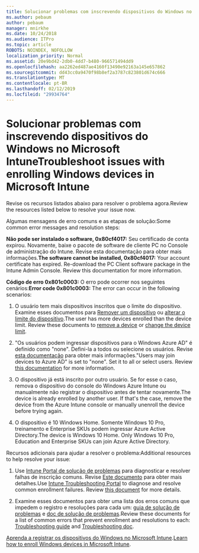 ```yaml
---
title: Solucionar problemas com inscrevendo dispositivos do Windows no Microsoft Intune
ms.author: pebaum
author: pebaum
manager: mnirkhe
ms.date: 10/24/2018
ms.audience: ITPro
ms.topic: article
ROBOTS: NOINDEX, NOFOLLOW
localization_priority: Normal
ms.assetid: 20e9bd42-2db0-4dd7-b480-966571494dd9
ms.openlocfilehash: aa2262ed487ae4160f13490e92163a145e657862
ms.sourcegitcommit: dd43cc0a9470f98b8ef2a3787c823801d674c666
ms.translationtype: MT
ms.contentlocale: pt-BR
ms.lasthandoff: 02/12/2019
ms.locfileid: "29934764"
---
```

# <a name="troubleshoot-issues-with-enrolling-windows-devices-in-microsoft-intune"></a><span data-ttu-id="50618-102">Solucionar problemas com inscrevendo dispositivos do Windows no Microsoft Intune</span><span class="sxs-lookup"><span data-stu-id="50618-102">Troubleshoot issues with enrolling Windows devices in Microsoft Intune</span></span>

<span data-ttu-id="50618-103">Revise os recursos listados abaixo para resolver o problema agora.</span><span class="sxs-lookup"><span data-stu-id="50618-103">Review the resources listed below to resolve your issue now.</span></span> 
  
<span data-ttu-id="50618-104">Algumas mensagens de erro comuns e as etapas de solução:</span><span class="sxs-lookup"><span data-stu-id="50618-104">Some common error messages and resolution steps:</span></span>
  
 <span data-ttu-id="50618-p101">**Não pode ser instalado o software, 0x80cf4017:** Seu certificado de conta expirou. Novamente, baixe o pacote de software de cliente PC no Console de administração do Intune. Revise esta documentação para obter mais informações.</span><span class="sxs-lookup"><span data-stu-id="50618-p101">**The software cannot be installed, 0x80cf4017:** Your account certificate has expired. Re-download the PC Client software package in the Intune Admin Console. Review this documentation for more information.</span></span> 
  
 <span data-ttu-id="50618-108">**Código de erro 0x801c0003:** O erro pode ocorrer nos seguintes cenários:</span><span class="sxs-lookup"><span data-stu-id="50618-108">**Error code 0x801c0003:** The error can occur in the following scenarios:</span></span> 
  
1. <span data-ttu-id="50618-p102">O usuário tem mais dispositivos inscritos que o limite do dispositivo. Examine esses documentos para [Remover um dispositivo](https://docs.microsoft.com/intune/devices-wipe) ou [alterar o limite do dispositivo](https://docs.microsoft.com/intune/enrollment-restrictions-set#set-device-limit-restrictions).</span><span class="sxs-lookup"><span data-stu-id="50618-p102">The user has more devices enrolled than the device limit. Review these documents to [remove a device](https://docs.microsoft.com/intune/devices-wipe) or [change the device limit](https://docs.microsoft.com/intune/enrollment-restrictions-set#set-device-limit-restrictions).</span></span>
    
2. <span data-ttu-id="50618-p103">"Os usuários podem ingressar dispositivos para o Windows Azure AD" é definido como "none". Defini-la a todos ou selecione os usuários. Revise [esta documentação](https://docs.microsoft.com/azure/active-directory/device-management-azure-portal#configure-device-settings) para obter mais informações.</span><span class="sxs-lookup"><span data-stu-id="50618-p103">"Users may join devices to Azure AD" is set to "none". Set it to all or select users. Review [this documentation](https://docs.microsoft.com/azure/active-directory/device-management-azure-portal#configure-device-settings) for more information.</span></span> 
    
3. <span data-ttu-id="50618-p104">O dispositivo já está inscrito por outro usuário. Se for esse o caso, remova o dispositivo do console do Windows Azure Intune ou manualmente não registrar o dispositivo antes de tentar novamente.</span><span class="sxs-lookup"><span data-stu-id="50618-p104">The device is already enrolled by another user. If that's the case, remove the device from the Azure Intune console or manually unenroll the device before trying again.</span></span>
    
4. <span data-ttu-id="50618-p105">O dispositivo é 10 Windows Home. Somente Windows 10 Pro, treinamento e Enterprise SKUs podem ingressar Azure Active Directory.</span><span class="sxs-lookup"><span data-stu-id="50618-p105">The device is Windows 10 Home. Only Windows 10 Pro, Education and Enterprise SKUs can join Azure Active Directory.</span></span>
    
<span data-ttu-id="50618-118">Recursos adicionais para ajudar a resolver o problema:</span><span class="sxs-lookup"><span data-stu-id="50618-118">Additional resources to help resolve your issue:</span></span>
  
1. <span data-ttu-id="50618-p106">Use [Intune Portal de solução de problemas](https://devicemanagement.microsoft.com/#blade/Microsoft_Intune_DeviceSettings/TroubleshootBlade) para diagnosticar e resolver falhas de inscrição comuns. Revise [Este documento](https://docs.microsoft.com/intune/help-desk-operators) para obter mais detalhes.</span><span class="sxs-lookup"><span data-stu-id="50618-p106">Use [Intune Troubleshooting Portal](https://devicemanagement.microsoft.com/#blade/Microsoft_Intune_DeviceSettings/TroubleshootBlade) to diagnose and resolve common enrollment failures. Review [this document](https://docs.microsoft.com/intune/help-desk-operators) for more details.</span></span> 
    
2. <span data-ttu-id="50618-121">Examine esses documentos para obter uma lista dos erros comuns que impedem o registro e resoluções para cada um: [guia de solução de problemas](https://support.microsoft.com/help/4089533/troubleshooting-windows-device-enrollment-problems-in-microsoft-intune) e [doc de solução de problemas](https://docs.microsoft.com/intune-classic/troubleshoot/troubleshoot-device-enrollment-in-intune).</span><span class="sxs-lookup"><span data-stu-id="50618-121">Review these documents for a list of common errors that prevent enrollment and resolutions to each: [Troubleshooting guide](https://support.microsoft.com/help/4089533/troubleshooting-windows-device-enrollment-problems-in-microsoft-intune) and [Troubleshooting doc](https://docs.microsoft.com/intune-classic/troubleshoot/troubleshoot-device-enrollment-in-intune).</span></span>
    
<span data-ttu-id="50618-122">[Aprenda a registrar os dispositivos do Windows no Microsoft Intune](https://docs.microsoft.com/intune/windows-enroll).</span><span class="sxs-lookup"><span data-stu-id="50618-122">[Learn how to enroll Windows devices in Microsoft Intune](https://docs.microsoft.com/intune/windows-enroll).</span></span>
  

